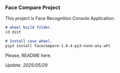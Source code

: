 ### Face Compare Project

This project is Face Recognition Console Application.

```markdown
# wheel build folder.
cd dist

# Install case wheel.
pip3 install facecompare-1.0.4-py3-none-any.whl
```

Please, README here.

*Update: 2025/05/29*